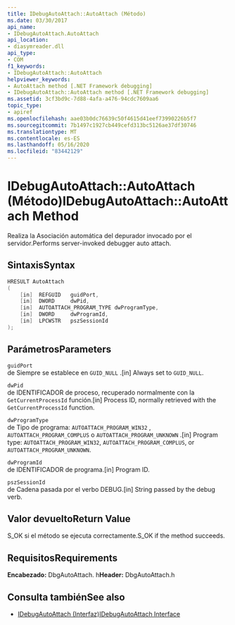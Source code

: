 ```yaml
---
title: IDebugAutoAttach::AutoAttach (Método)
ms.date: 03/30/2017
api_name:
- IDebugAutoAttach.AutoAttach
api_location:
- diasymreader.dll
api_type:
- COM
f1_keywords:
- IDebugAutoAttach::AutoAttach
helpviewer_keywords:
- AutoAttach method [.NET Framework debugging]
- IDebugAutoAttach::AutoAttach method [.NET Framework debugging]
ms.assetid: 3cf3bd9c-7d88-4afa-a476-94cdc7609aa6
topic_type:
- apiref
ms.openlocfilehash: aae03b0dc76639c50f4615d41eef73990226b5f7
ms.sourcegitcommit: 7b1497c1927cb449cefd313bc5126ae37df30746
ms.translationtype: MT
ms.contentlocale: es-ES
ms.lasthandoff: 05/16/2020
ms.locfileid: "83442129"
---
```

# <a name="idebugautoattachautoattach-method"></a><span data-ttu-id="84afd-102">IDebugAutoAttach::AutoAttach (Método)</span><span class="sxs-lookup"><span data-stu-id="84afd-102">IDebugAutoAttach::AutoAttach Method</span></span>
<span data-ttu-id="84afd-103">Realiza la Asociación automática del depurador invocado por el servidor.</span><span class="sxs-lookup"><span data-stu-id="84afd-103">Performs server-invoked debugger auto attach.</span></span>  
  
## <a name="syntax"></a><span data-ttu-id="84afd-104">Sintaxis</span><span class="sxs-lookup"><span data-stu-id="84afd-104">Syntax</span></span>  
  
```cpp  
HRESULT AutoAttach  
(  
    [in]  REFGUID   guidPort,  
    [in]  DWORD     dwPid,  
    [in]  AUTOATTACH_PROGRAM_TYPE dwProgramType,  
    [in]  DWORD     dwProgramId,  
    [in]  LPCWSTR   pszSessionId  
);  
```  
  
## <a name="parameters"></a><span data-ttu-id="84afd-105">Parámetros</span><span class="sxs-lookup"><span data-stu-id="84afd-105">Parameters</span></span>  
 `guidPort`  
 <span data-ttu-id="84afd-106">de Siempre se establece en `GUID_NULL` .</span><span class="sxs-lookup"><span data-stu-id="84afd-106">[in] Always set to `GUID_NULL`.</span></span>  
  
 `dwPid`  
 <span data-ttu-id="84afd-107">de IDENTIFICADOR de proceso, recuperado normalmente con la `GetCurrentProcessId` función.</span><span class="sxs-lookup"><span data-stu-id="84afd-107">[in] Process ID, normally retrieved with the `GetCurrentProcessId` function.</span></span>  
  
 `dwProgramType`  
 <span data-ttu-id="84afd-108">de Tipo de programa: `AUTOATTACH_PROGRAM_WIN32` , `AUTOATTACH_PROGRAM_COMPLUS` o `AUTOATTACH_PROGRAM_UNKNOWN` .</span><span class="sxs-lookup"><span data-stu-id="84afd-108">[in] Program type: `AUTOATTACH_PROGRAM_WIN32`, `AUTOATTACH_PROGRAM_COMPLUS`, or `AUTOATTACH_PROGRAM_UNKNOWN`.</span></span>  
  
 `dwProgramId`  
 <span data-ttu-id="84afd-109">de IDENTIFICADOR de programa.</span><span class="sxs-lookup"><span data-stu-id="84afd-109">[in] Program ID.</span></span>  
  
 `pszSessionId`  
 <span data-ttu-id="84afd-110">de Cadena pasada por el verbo DEBUG.</span><span class="sxs-lookup"><span data-stu-id="84afd-110">[in] String passed by the debug verb.</span></span>  
  
## <a name="return-value"></a><span data-ttu-id="84afd-111">Valor devuelto</span><span class="sxs-lookup"><span data-stu-id="84afd-111">Return Value</span></span>  
 <span data-ttu-id="84afd-112">S_OK si el método se ejecuta correctamente.</span><span class="sxs-lookup"><span data-stu-id="84afd-112">S_OK if the method succeeds.</span></span>  
  
## <a name="requirements"></a><span data-ttu-id="84afd-113">Requisitos</span><span class="sxs-lookup"><span data-stu-id="84afd-113">Requirements</span></span>  
 <span data-ttu-id="84afd-114">**Encabezado:** DbgAutoAttach. h</span><span class="sxs-lookup"><span data-stu-id="84afd-114">**Header:** DbgAutoAttach.h</span></span>  
  
## <a name="see-also"></a><span data-ttu-id="84afd-115">Consulta también</span><span class="sxs-lookup"><span data-stu-id="84afd-115">See also</span></span>

- [<span data-ttu-id="84afd-116">IDebugAutoAttach (Interfaz)</span><span class="sxs-lookup"><span data-stu-id="84afd-116">IDebugAutoAttach Interface</span></span>](idebugautoattach-interface.md)
